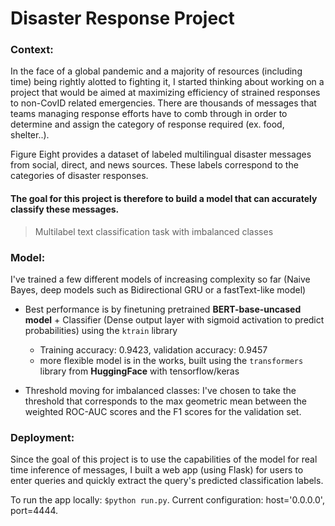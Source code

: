 # Disaster Response Project

### Context:
In the face of a global pandemic and a majority of resources (including time) being rightly alotted to fighting it, I started thinking about working on a project that would be aimed at maximizing efficiency of strained responses to non-CovID related emergencies. There are thousands of messages that teams managing response efforts have to comb through in order to determine and assign the category of response required (ex. food, shelter..). 

Figure Eight provides a dataset of labeled multilingual disaster messages from social, direct, and news sources. These labels correspond to the categories of disaster responses.

#### The goal for this project is therefore to build a model that can accurately classify these messages. 

> Multilabel text classification task with imbalanced classes 

### Model:
I've trained a few different models of increasing complexity so far (Naive Bayes, deep models such as Bidirectional GRU or a fastText-like model)

* Best performance is by finetuning pretrained **BERT-base-uncased model** + Classifier (Dense output layer with sigmoid activation to predict probabilities) using the `ktrain` library
	* Training accuracy: 0.9423, validation accuracy: 0.9457
	* more flexible model is in the works, built using the `transformers` library from **HuggingFace** with tensorflow/keras

* Threshold moving for imbalanced classes: I've chosen to take the threshold that corresponds to the max geometric mean between the weighted ROC-AUC scores and the F1 scores for the validation set.

### Deployment:
Since the goal of this project is to use the capabilities of the model for real time inference of messages, I built a web app (using Flask) for users to enter queries and quickly extract the query's predicted classification labels.

To run the app locally: `$python run.py`. Current configuration: host='0.0.0.0', port=4444.

